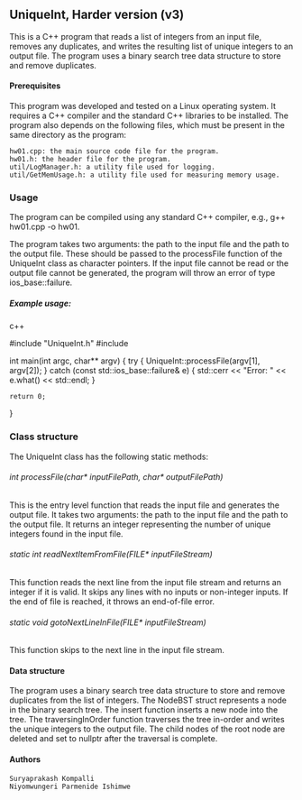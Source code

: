 ## UniqueInt, Harder version (v3)

This is a C++ program that reads a list of integers from an input file, removes any duplicates, and writes the resulting list of unique integers to an output file. The program uses a binary search tree data structure to store and remove duplicates.

#### Prerequisites

This program was developed and tested on a Linux operating system. It requires a C++ compiler and the standard C++ libraries to be installed. The program also depends on the following files, which must be present in the same directory as the program:

    hw01.cpp: the main source code file for the program.
    hw01.h: the header file for the program.
    util/LogManager.h: a utility file used for logging.
    util/GetMemUsage.h: a utility file used for measuring memory usage.

### Usage

The program can be compiled using any standard C++ compiler, e.g., g++ hw01.cpp -o hw01.

The program takes two arguments: the path to the input file and the path to the output file. These should be passed to the processFile function of the UniqueInt class as character pointers. If the input file cannot be read or the output file cannot be generated, the program will throw an error of type ios_base::failure.

##### Example usage:

c++

#include "UniqueInt.h"
#include <iostream>

int main(int argc, char** argv)
{
    try
    {
        UniqueInt::processFile(argv[1], argv[2]);
    }
    catch (const std::ios_base::failure& e)
    {
        std::cerr << "Error: " << e.what() << std::endl;
    }

    return 0;
}

### Class structure

The UniqueInt class has the following static methods:

###### int processFile(char* inputFilePath, char* outputFilePath)

This is the entry level function that reads the input file and generates the output file. It takes two arguments: the path to the input file and the path to the output file. It returns an integer representing the number of unique integers found in the input file.

###### static int readNextItemFromFile(FILE* inputFileStream)

This function reads the next line from the input file stream and returns an integer if it is valid. It skips any lines with no inputs or non-integer inputs. If the end of file is reached, it throws an end-of-file error.

###### static void gotoNextLineInFile(FILE* inputFileStream)

This function skips to the next line in the input file stream.

#### Data structure

The program uses a binary search tree data structure to store and remove duplicates from the list of integers. The NodeBST struct represents a node in the binary search tree. The insert function inserts a new node into the tree. The traversingInOrder function traverses the tree in-order and writes the unique integers to the output file. The child nodes of the root node are deleted and set to nullptr after the traversal is complete.

#### Authors


    Suryaprakash Kompalli
    Niyomwungeri Parmenide Ishimwe

